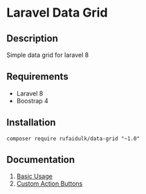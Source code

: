 # Laravel Data Grid
## Description
Simple data grid for laravel 8 
## Requirements
- Laravel 8
- Boostrap 4

## Installation
``composer require rufaidulk/data-grid "~1.0"``
## Documentation
1. [Basic Usage](https://github.com/rufaidulk/data-grid/blob/main/docs/BasicUsage.md)
1. [Custom Action Buttons](https://github.com/rufaidulk/data-grid/blob/main/docs/CustomActionButtons.md)
